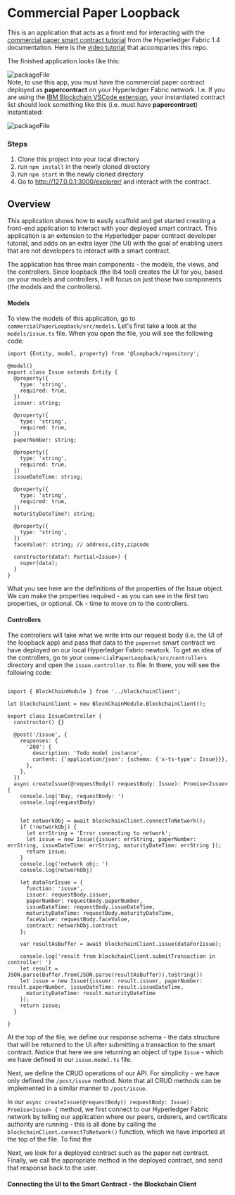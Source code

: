 # Commercial Paper Loopback 

This is an application that acts as a front end for interacting 
with the 
[commercial paper smart contract tutorial](https://https://hyperledger-fabric.readthedocs.io/en/release-1.4/tutorial/commercial_paper.html)
from the Hyperledger Fabric 1.4 documentation. Here is the [video tutorial](https://www.youtube.com/watch?v=1Evy4Zuppm0) that accompanies this repo. 
<br>

The finished application looks like this:

![packageFile](/docs/loopbackApp.png)
<br>
Note, to use this
app, you must have the commercial paper contract deployed 
as **papercontract** on your Hyperledger Fabric network. I.e.
If you are using the [IBM Blockchain VSCode extension](https://marketplace.visualstudio.com/items?itemName=IBMBlockchain.ibm-blockchain-platform), your instantiated
contract list should look something like this (i.e. must have
**papercontract**) instantiated: 

![packageFile](/docs/papercontract.png)



### Steps

1.  Clone this project into your local directory 
2.  run `npm install` in the newly cloned directory
3.  run `npm start` in the newly cloned directory
3.  Go to http://127.0.0.1:3000/explorer/ and interact with the contract. 

## Overview
This application shows how to easily scaffold and get started creating a front-end application to interact with 
your deployed smart contract. This application is an extension to the Hyperledger paper contract developer tutorial,
and adds on an extra layer (the UI) with the goal of enabling users that are not developers to interact with a 
smart contract. 

The application has three main components - the models, the views, and the controllers. Since loopback (the lb4 tool) 
creates the UI for you, based on your models and controllers, I will focus on just those two components (the models 
and the controllers).

#### Models
To view the models of this application, go to `commercialPaperLoopback/src/models`. Let's first take a look at 
the `models/issue.ts` file. When you open the file, you will see the following code:

```
import {Entity, model, property} from '@loopback/repository';

@model()
export class Issue extends Entity {
  @property({
    type: 'string',
    required: true,
  })
  issuer: string;

  @property({
    type: 'string',
    required: true,
  })
  paperNumber: string;

  @property({
    type: 'string',
    required: true,
  })
  issueDateTime: string;

  @property({
    type: 'string',
    required: true,
  })
  maturityDateTime?: string;

  @property({
    type: 'string',
  })
  faceValue?: string; // address,city,zipcode

  constructor(data?: Partial<Issue>) {
    super(data);
  }
}

```
What you see here are the definitions of the properties of the Issue object. We can make 
the properties required - as you can see in the first two properties, or optional. Ok - 
time to move on to the controllers.

#### Controllers
The controllers will take what we write into our request body (i.e. the UI of the loopback app)
and pass that data to the `papernet` smart contract we have deployed on our local Hyperledger
Fabric newtork. To get an idea of the controllers, go to your `commercialPaperLoopback/src/controllers`
directory and open the `issue.controller.ts` file. In there, you will see the following code: 

```

import { BlockChainModule } from '../blockchainClient';

let blockchainClient = new BlockChainModule.BlockchainClient();

export class IssueController {
  constructor() {}

  @post('/issue', {
    responses: {
      '200': {
        description: 'Todo model instance',
        content: {'application/json': {schema: {'x-ts-type': Issue}}},
      },
    },
  })
  async createIssue(@requestBody() requestBody: Issue): Promise<Issue> {
    console.log('Buy, requestBody: ')
    console.log(requestBody)


    let networkObj = await blockchainClient.connectToNetwork();
    if (!networkObj) {
      let errString = 'Error connecting to network';
      let issue = new Issue({issuer: errString, paperNumber: errString, issueDateTime: errString, maturityDateTime: errString });
      return issue;
    }
    console.log('network obj: ')
    console.log(networkObj)

    let dataForIssue = {
      function: 'issue',
      issuer: requestBody.issuer,
      paperNumber: requestBody.paperNumber,
      issueDateTime: requestBody.issueDateTime,
      maturityDateTime: requestBody.maturityDateTime,
      faceValue: requestBody.faceValue,
      contract: networkObj.contract
    };

    var resultAsBuffer = await blockchainClient.issue(dataForIssue);

    console.log('result from blockchainClient.submitTransaction in controller: ')
    let result = JSON.parse(Buffer.from(JSON.parse(resultAsBuffer)).toString())
    let issue = new Issue({issuer: result.issuer, paperNumber: result.paperNumber, issueDateTime: result.issueDateTime,
      maturityDateTime: result.maturityDateTime 
    });
    return issue;       
  }

}

```
At the top of the file, we define our response schema - the data structure that will be 
returned to the UI after submitting a transaction to the smart contract. Notice that here 
we are returning an object of type `Issue` - which we have defined in our `issue.model.ts`
file. 

Next, we define the CRUD operations of our API. For simplicity - we have only defined 
the `/post/issue` method. Note that all CRUD methods can be implemented in a similar 
manner to `/post/issue`. 

In our `async createIssue(@requestBody() requestBody: Issue): Promise<Issue> {` method, 
we first connect to our Hyperledger Fabric network by telling our application where 
our peers, orderers, and certificate authority are running - this is all done by calling the 
`blockchainClient.connectToNetwork()` function, which we have imported at the top of the 
file. To find the 


 Next, we look for a deployed 
contract such as the paper net contract. Finally, we call the appropriate method in the 
deployed contract, and send that response back to the user. 
#### Connecting the UI to the Smart Contract - the Blockchain Client










